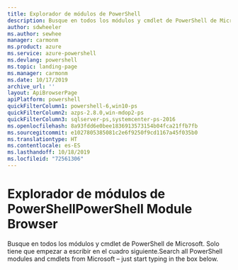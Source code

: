 ```yaml
---
title: Explorador de módulos de PowerShell
description: Busque en todos los módulos y cmdlet de PowerShell de Microsoft.
author: sdwheeler
ms.author: sewhee
manager: carmonm
ms.product: azure
ms.service: azure-powershell
ms.devlang: powershell
ms.topic: landing-page
ms.manager: carmonm
ms.date: 10/17/2019
archive_url: ''
layout: ApiBrowserPage
apiPlatform: powershell
quickFilterColumn1: powershell-6,win10-ps
quickFilterColumn2: azps-2.8.0,win-mdop2-ps
quickFilterColumn3: sqlserver-ps,systemcenter-ps-2016
ms.openlocfilehash: 8a93fdd6e0bee1836913573154b04fca21ffb7fb
ms.sourcegitcommit: e1027805385081c2e6f9250f9cd1167a45f035b0
ms.translationtype: HT
ms.contentlocale: es-ES
ms.lasthandoff: 10/18/2019
ms.locfileid: "72561306"
---
```

# <a name="powershell-module-browser"></a><span data-ttu-id="2c626-103">Explorador de módulos de PowerShell</span><span class="sxs-lookup"><span data-stu-id="2c626-103">PowerShell Module Browser</span></span>

<span data-ttu-id="2c626-104">Busque en todos los módulos y cmdlet de PowerShell de Microsoft. Solo tiene que empezar a escribir en el cuadro siguiente.</span><span class="sxs-lookup"><span data-stu-id="2c626-104">Search all PowerShell modules and cmdlets from Microsoft – just start typing in the box below.</span></span>
